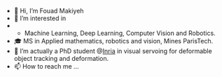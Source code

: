 - 👋 Hi, I’m Fouad Makiyeh
- 👀 I’m interested in 
- 	* Machine Learning, Deep Learning, Computer Vision and Robotics.
- 🎓 MS in Applied mathematics, robotics and vision, Mines ParisTech.
- 💞️ I’m actually a PhD student @[Inria](https://www.inria.fr/en) in visual servoing for deformable object tracking and deformation.
- 📫 How to reach me ...

<!---
FM-fouad/FM-fouad is a ✨ special ✨ repository because its `README.md` (this file) appears on your GitHub profile.
You can click the Preview link to take a look at your changes.
--->

